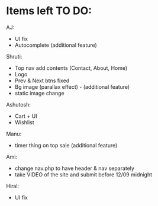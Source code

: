 # Items left TO DO:
AJ: 
- UI fix
- Autocomplete (additional feature)

Shruti:
- Top nav add contents (Contact, About, Home)
- Logo
- Prev & Next btns fixed
- Bg image (parallax effect) - (additional feature)
- static image change

Ashutosh:
- Cart + UI
- Wishlist

Manu:
- timer thing on top sale (additional feature)

Ami:
- change nav.php to have header & nav separately
- take VIDEO of the site and submit before 12/09 midnight

Hiral:
- UI fix

